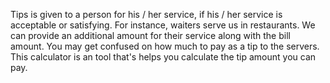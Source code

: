 Tips is given to a person for his / her service, if his / her service is acceptable or satisfying. For instance, waiters serve us in restaurants. We can provide an additional amount for their service along with the bill amount. You may get confused on how much to pay as a tip to the servers. This calculator is an tool that's helps you calculate the tip amount you can pay.
